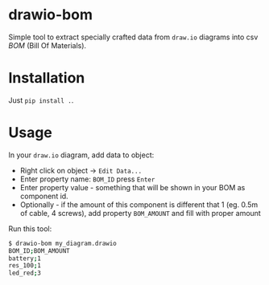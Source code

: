 # drawio-bom

Simple tool to extract specially crafted data from `draw.io` diagrams into csv *BOM* (Bill Of Materials).

# Installation

Just `pip install .`.

# Usage

In your `draw.io` diagram, add data to object:

- Right click on object -> `Edit Data...`
- Enter property name: `BOM_ID` press `Enter`
- Enter property value - something that will be shown in your BOM as component id.
- Optionally - if the amount of this component is different that 1 (eg. 0.5m of cable,
  4 screws), add property `BOM_AMOUNT` and fill with proper amount

Run this tool:

```bash
$ drawio-bom my_diagram.drawio
BOM_ID;BOM_AMOUNT
battery;1
res_100;1
led_red;3
```
